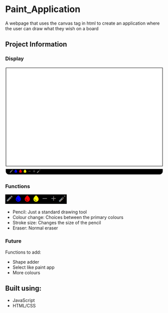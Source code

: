 # Paint_Application
A webpage that uses the canvas tag in html to create an application where the user can draw what they wish on a board

## Project Information

### Display

![This is an image](https://github.com/Mohammad0336/Paint_Application/blob/main/Images/Display.png)

### Functions

![This is an image](https://github.com/Mohammad0336/Paint_Application/blob/main/Images/IconBar.png)

- Pencil: Just a standard drawing tool
- Colour change: Choices between the primary colours
- Stroke size: Changes the size of the pencil
- Eraser: Normal eraser 

### Future

Functions to add:
- Shape adder
- Select like paint app
- More colours 

## Built using:
- JavaScript
- HTML/CSS
